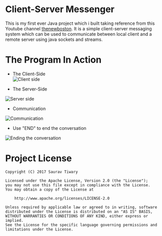 # Client-Server Messenger

This is my first ever Java project which i built taking reference from this Youtube channel [thenewboston](https://www.youtube.com/channel/UCJbPGzawDH1njbqV-D5HqKw). It is a simple client-server messaging system which can be used to communicate between local client and a remote server using java sockets and streams.

# The Program In Action

+ The Client-Side  
![Client side](https://cloud.githubusercontent.com/assets/21277837/26733686/36ae70a0-47d9-11e7-80da-8b5b682f312b.jpg)


+ The Server-Side

![Server side](https://cloud.githubusercontent.com/assets/21277837/26733690/396e1732-47d9-11e7-991b-08440aa52fdb.jpg)

+ Communication 

![Communication](https://cloud.githubusercontent.com/assets/21277837/26733687/379a2cca-47d9-11e7-946b-1b0b74026482.jpg)  

+ Use "END" to end the conversation

![Ending the conversation](https://cloud.githubusercontent.com/assets/21277837/26733692/3aec4a8e-47d9-11e7-851f-78ca539942a0.jpg)


# Project License

```
Copyright (C) 2017 Saurav Tiwary

Licensed under the Apache License, Version 2.0 (the "License");
you may not use this file except in compliance with the License.
You may obtain a copy of the License at

    http://www.apache.org/licenses/LICENSE-2.0

Unless required by applicable law or agreed to in writing, software
distributed under the License is distributed on an "AS IS" BASIS,
WITHOUT WARRANTIES OR CONDITIONS OF ANY KIND, either express or implied.
See the License for the specific language governing permissions and
limitations under the License.
```

